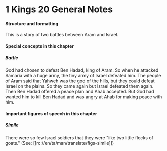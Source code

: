 # 1 Kings 20 General Notes

#### Structure and formatting

This is a story of two battles between Aram and Israel.

#### Special concepts in this chapter

##### Battle
God had chosen to defeat Ben Hadad, king of Aram. So when he attacked Samaria with a huge army, the tiny army of Israel defeated him. The people of Aram said that Yahweh was the god of the hills, but they could defeat Israel on the plains. So they came again but Israel defeated them again. Then Ben Hadad offered a peace plan and Ahab accepted. But God had wanted him to kill Ben Hadad and was angry at Ahab for making peace with him.

#### Important figures of speech in this chapter

##### Simile
There were so few Israel soldiers that they were "like two little flocks of goats." (See: [[rc://en/ta/man/translate/figs-simile]])
